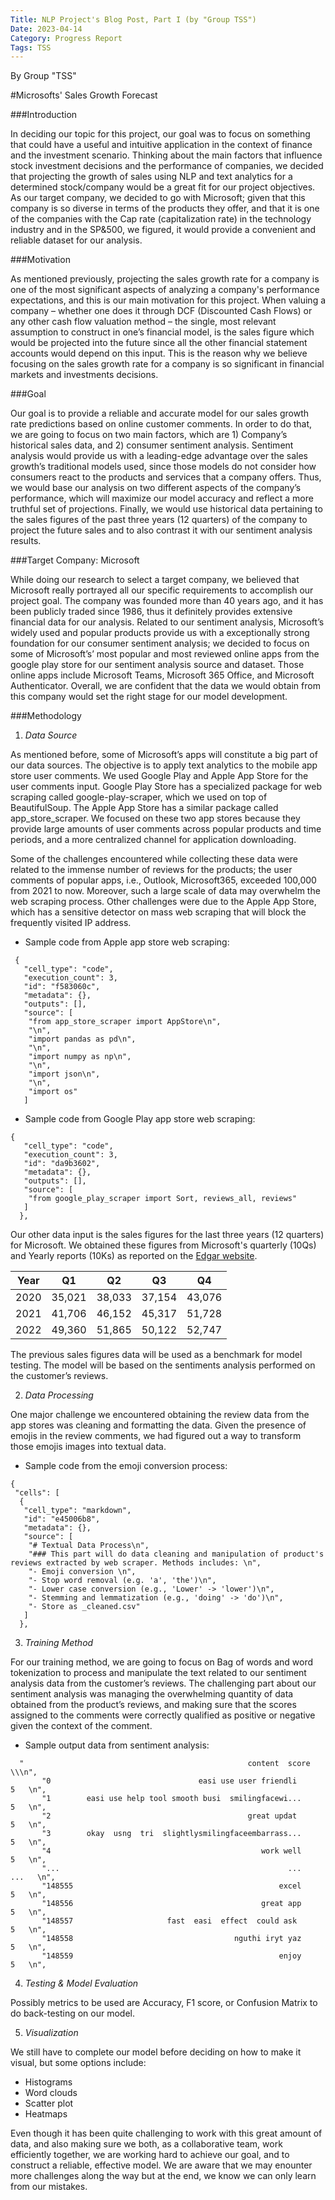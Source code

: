 ```yaml
---
Title: NLP Project's Blog Post, Part I (by "Group TSS")
Date: 2023-04-14
Category: Progress Report
Tags: TSS
---
```


By Group "TSS"

#Microsofts' Sales Growth Forecast

###Introduction

In deciding our topic for this project, our goal was to focus on something that could have a useful and intuitive application in the context of finance and the investment scenario. Thinking about the main factors that influence stock investment decisions and the performance of companies, we decided that projecting the growth of sales using NLP and text analytics for a determined stock/company would be a great fit for our project objectives. As our target company, we decided to go with Microsoft; given that this company is so diverse in terms of the products they offer, and that it is one of the companies with the Cap rate (capitalization rate) in the technology industry and in the SP&500, we figured, it would provide a convenient and reliable dataset for our analysis.

###Motivation

As mentioned previously, projecting the sales growth rate for a company is one of the most significant aspects of analyzing a company's performance expectations, and this is our main motivation for this project. When valuing a company – whether one does it through DCF (Discounted Cash Flows) or any other cash flow valuation method – the single, most relevant assumption to construct in one’s financial model, is the sales figure which would be projected into the future since all the other financial statement accounts would depend on this input. This is the reason why we believe focusing on the sales growth rate for a company is so significant in financial markets and investments decisions. 

###Goal

Our goal is to provide a reliable and accurate model for our sales growth rate predictions based on online customer comments. In order to do that, we are going to focus on two main factors, which are 1) Company’s historical sales data, and 2) consumer sentiment analysis. Sentiment analysis would provide us with a leading-edge advantage over the sales growth’s traditional models used, since those models do not consider how consumers react to the products and services that a company offers. Thus, we would base our analysis on two different aspects of the company’s performance, which will maximize our model accuracy and reflect a more truthful set of projections. Finally, we would use historical data pertaining to the sales figures of the past three years (12 quarters) of the company to project the future sales and to also contrast it with our sentiment analysis results. 

###Target Company: Microsoft

While doing our research to select a target company, we believed that Microsoft really portrayed all our specific requirements to accomplish our project goal. The company was founded more than 40 years ago, and it has been publicly traded since 1986, thus it definitely provides extensive financial data for our analysis. Related to our sentiment analysis, Microsoft’s widely used and popular products provide us with a exceptionally strong foundation for our consumer sentiment analysis; we decided to focus on some of Microsoft’s’ most popular and most reviewed online apps from the google play store for our sentiment analysis source and dataset. Those online apps include Microsoft Teams, Microsoft 365 Office, and Microsoft Authenticator. Overall, we are confident that the data we would obtain from this company would set the right stage for our model development.

###Methodology
1. *Data Source*

As mentioned before, some of Microsoft’s apps will constitute a big part of our data sources. The objective is to apply text analytics to the mobile app store user comments. We used Google Play and Apple App Store for the user comments input. Google Play Store has a specialized package for web scraping called google-play-scraper, which we used on top of BeautifulSoup. The Apple App Store has a similar package called app_store_scraper. We focused on these two app stores because they provide large amounts of user comments across popular products and time periods, and a more centralized channel for application downloading.

Some of the challenges encountered while collecting these data were related to the immense number of reviews for the products; the user comments of popular apps, i.e., Outlook, Microsoft365, exceeded 100,000 from 2021 to now. Moreover, such a large scale of data may overwhelm the web scraping process. Other challenges were due to the Apple App Store, which has a sensitive detector on mass web scraping that will block the frequently visited IP address.

- Sample code from Apple app store web scraping:

```
 {
   "cell_type": "code",
   "execution_count": 3,
   "id": "f583060c",
   "metadata": {},
   "outputs": [],
   "source": [
    "from app_store_scraper import AppStore\n",
    "\n",
    "import pandas as pd\n",
    "\n",
    "import numpy as np\n",
    "\n",
    "import json\n",
    "\n",
    "import os"
   ]
```

   - Sample code from Google Play app store web scraping:

```
{
   "cell_type": "code",
   "execution_count": 3,
   "id": "da9b3602",
   "metadata": {},
   "outputs": [],
   "source": [
    "from google_play_scraper import Sort, reviews_all, reviews"
   ]
  },
```

Our other data input is the sales figures for the last three years (12 quarters) for Microsoft. We obtained these figures from Microsoft's quarterly (10Qs) and Yearly reports (10Ks) as reported on the [Edgar website](https://www.sec.gov/edgar/browse/?CIK=789019&owner=exclude).

 
  Year  |Q1     |Q2     |Q3     |Q4     |
----|-------|-------|-------|-------|
2020|	35,021|	38,033|	37,154|	43,076|
2021|	41,706|	46,152|	45,317|	51,728|
2022|	49,360|	51,865|	50,122|	52,747|

The previous sales figures data will be used as a benchmark for model testing. The model will be based on the sentiments analysis performed on the customer’s reviews.

2. *Data Processing*

One major challenge we encountered obtaining the review data from the app stores was cleaning and formatting the data. Given the presence of emojis in the review comments, we had figured out a way to transform those emojis images into textual data. 

- Sample code from the emoji conversion process:

```
{
 "cells": [
  {
   "cell_type": "markdown",
   "id": "e45006b8",
   "metadata": {},
   "source": [
    "# Textual Data Process\n",
    "### This part will do data cleaning and manipulation of product's reviews extracted by web scraper. Methods includes: \n",
    "- Emoji conversion \n",
    "- Stop word removal (e.g. 'a', 'the')\n",
    "- Lower case conversion (e.g., 'Lower' -> 'lower')\n",
    "- Stemming and lemmatization (e.g., 'doing' -> 'do')\n",
    "- Store as _cleaned.csv"
   ]
  },
```

  3. *Training Method*

For our training method, we are going to focus on Bag of words and word tokenization to process and manipulate the text related to our sentiment analysis data from the customer’s reviews. The challenging part about our sentiment analysis was managing the overwhelming quantity of data obtained from the product’s reviews, and making sure that the scores assigned to the comments were correctly qualified as positive or negative given the context of the comment.

- Sample output data from sentiment analysis:

```
  "                                                  content  score  \\\n",
       "0                                 easi use user friendli       5   \n",
       "1        easi use help tool smooth busi  smilingfacewi...      5   \n",
       "2                                            great updat       5   \n",
       "3        okay  usng  tri  slightlysmilingfaceembarrass...      5   \n",
       "4                                               work well      5   \n",
       "...                                                   ...    ...   \n",
       "148555                                              excel      5   \n",
       "148556                                          great app      5   \n",
       "148557                     fast  easi  effect  could ask       5   \n",
       "148558                                    nguthi iryt yaz      5   \n",
       "148559                                              enjoy      5   \n",
```



  4. *Testing & Model Evaluation*

Possibly metrics to be used are Accuracy, F1 score, or Confusion Matrix to do back-testing on our model.

5. *Visualization*

We still have to complete our model before deciding on how to make it visual, but some options include:

- Histograms
- Word clouds
- Scatter plot
- Heatmaps

Even though it has been quite challenging to work with this great amount of data, and also making sure we both, as a collaborative team, work efficiently together, we are working hard to achieve our goal, and to construct a reliable, effective model. We are aware that we may enounter more challenges along the way but at the end, we know we can only learn from our mistakes.
